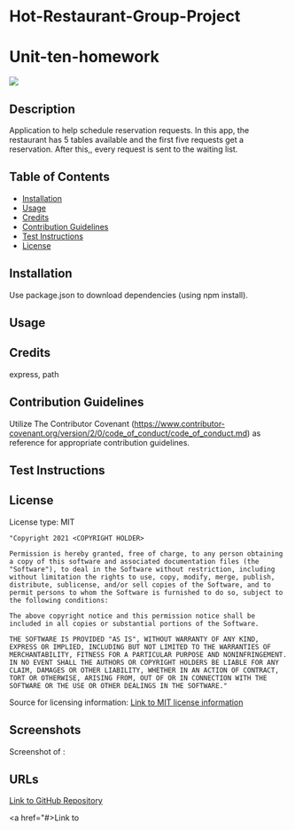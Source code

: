 # Hot-Restaurant-Group-Project

# Unit-ten-homework

<img src='https://img.shields.io/badge/License-MIT-yellow.svg'>

## Description
Application to help schedule reservation requests. In this app, the restaurant has 5 tables available and the first five requests get a reservation. After this,, every request is sent to the waiting list.

## Table of Contents 
 - [Installation](#installation)
 - [Usage](#usage)
 - [Credits](#credits)
 - [Contribution Guidelines](#contribution-guidelines)
 - [Test Instructions](#test-instructions)
 - [License](#license)

## Installation
Use package.json to download dependencies (using npm install).

## Usage


## Credits
express, path

## Contribution Guidelines
Utilize The Contributor Covenant (https://www.contributor-covenant.org/version/2/0/code_of_conduct/code_of_conduct.md) as reference for appropriate contribution guidelines.

## Test Instructions


## License
License type: MIT

    "Copyright 2021 <COPYRIGHT HOLDER>

    Permission is hereby granted, free of charge, to any person obtaining a copy of this software and associated documentation files (the "Software"), to deal in the Software without restriction, including without limitation the rights to use, copy, modify, merge, publish, distribute, sublicense, and/or sell copies of the Software, and to permit persons to whom the Software is furnished to do so, subject to the following conditions:
    
    The above copyright notice and this permission notice shall be included in all copies or substantial portions of the Software.
    
    THE SOFTWARE IS PROVIDED "AS IS", WITHOUT WARRANTY OF ANY KIND, EXPRESS OR IMPLIED, INCLUDING BUT NOT LIMITED TO THE WARRANTIES OF MERCHANTABILITY, FITNESS FOR A PARTICULAR PURPOSE AND NONINFRINGEMENT. IN NO EVENT SHALL THE AUTHORS OR COPYRIGHT HOLDERS BE LIABLE FOR ANY CLAIM, DAMAGES OR OTHER LIABILITY, WHETHER IN AN ACTION OF CONTRACT, TORT OR OTHERWISE, ARISING FROM, OUT OF OR IN CONNECTION WITH THE SOFTWARE OR THE USE OR OTHER DEALINGS IN THE SOFTWARE."

Source for licensing information: <a href="https://opensource.org/licenses/MIT">Link to MIT license information</a>

## Screenshots

Screenshot of :
<img src='' alt = ''>

## URLs
<a href="https://github.com/mlward639/Hot-Restaurant-Group-Project">Link to GitHub Repository</a>

<a href="#>Link to </a>
